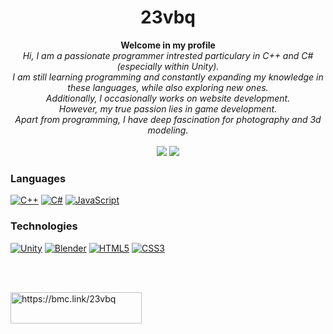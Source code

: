 <h1 align="center">23vbq</h1>
<p align="center">
  <b>Welcome in my profile</b><br>
  <i>Hi, I am a passionate programmer intrested particulary in C++ and C# (especially within Unity).<br> I am still learning programming and constantly expanding my knowledge in these languages, while also exploring new ones.<br> Additionally, I occasionally works on website development.<br> However, my true passion lies in game development.<br> Apart from programming, I have deep fascination for photography and 3d modeling.</i><br><br>
  <a href="https://instagram.com/vbq_3d"><img src="https://img.shields.io/badge/Instagram-F28A8A?style=for-the-badge&logo=instagram&logoColor=white"/></a>
  <a href="https://leetcode.com/23vbq/"><img src="https://img.shields.io/badge/LeetCode-ffa116?style=for-the-badge&logo=leetcode&logoColor=white"/></a>
</p>

### Languages
[![C++](https://img.shields.io/badge/c++-black?style=for-the-badge&logo=cplusplus&logoColor=blue)](https://github.com/23vbq)
[![C#](https://img.shields.io/badge/csharp-black?style=for-the-badge&logo=csharp&logoColor=purple)](https://github.com/23vbq)
[![JavaScript](https://img.shields.io/badge/javascript-black?style=for-the-badge&logo=javascript&logoColor=gold)](https://github.com/23vbq)

### Technologies
[![Unity](https://img.shields.io/badge/Unity-black?style=for-the-badge&logo=unity)](https://github.com/23vbq)
[![Blender](https://img.shields.io/badge/blender-black?style=for-the-badge&logo=blender)](https://github.com/23vbq)
[![HTML5](https://img.shields.io/badge/html5-black?style=for-the-badge&logo=html5)](https://github.com/23vbq)
[![CSS3](https://img.shields.io/badge/css3-black?style=for-the-badge&logo=css3&logoColor=0096dc)](https://github.com/23vbq)

<br><br>
<p><a href="https://bmc.link/23vbq"> <img align="left" src="https://cdn.buymeacoffee.com/buttons/v2/default-yellow.png" height="50" width="210" alt="https://bmc.link/23vbq" /></a></p>
<!---
[![BuyMeACoffee](https://img.shields.io/badge/Buy_Me_A_Coffee-yellow?style=for-the-badge&logo=buymeacoffee&logoColor=2d2121)](https://www.buymeacoffee.com/23vbq)
[![Instagram](https://img.shields.io/badge/Instagram-F28A8A?style=for-the-badge&logo=instagram&logoColor=white)](https://instagram.com/vbq_3d)
--->
<!---
- 👋 Hi, I’m @23vbq
- 👀 I’m interested in programming, game development, linux community, cats, photography and 3d modeling
- 🌱 I’m currently learning c++, c# and Unity
- 📫 How to reach me:
  - vblackgp123@gmail.com
  - [u/Vblacqe](https://reddit.com/u/Vblacqe)
--->
<!---
23vbq/23vbq is a ✨ special ✨ repository because its `README.md` (this file) appears on your GitHub profile.
You can click the Preview link to take a look at your changes.

- 💞️ I’m looking to collaborate on ...
--->
